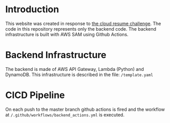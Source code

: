 # Introduction
This website was created in response to [the cloud resume challenge](https://cloudresumechallenge.dev/instructions/). The code in this repository represents only the backend code. The backend infrastructure is built with AWS SAM using Github Actions. 

# Backend Infrastructure
The backend is made of AWS API Gateway, Lambda (Python) and DynamoDB. This infrastructure is described in the file: `/template.yaml`

# CICD Pipeline
On each push to the master branch github actions is fired and the workflow at `/.github/workflows/backend_actions.yml` is executed. 
